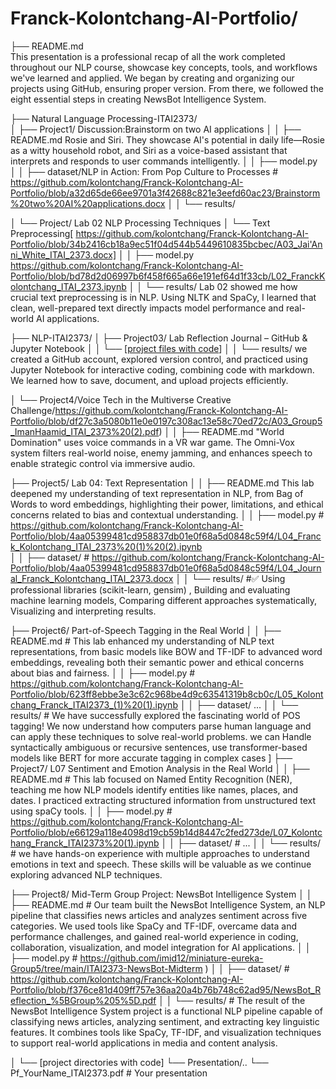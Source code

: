 # Franck-Kolontchang-AI-Portfolio/
├── README.md  
This presentation is a professional recap of all the work completed throughout our NLP course, showcase key concepts, tools, and workflows we've learned and applied. We began by creating and organizing our projects using GitHub, ensuring proper version. From there, we followed the eight essential steps in creating NewsBot Intelligence System. 

├── Natural Language Processing-ITAI2373/      
│   ├── Project1/ Discussion:Brainstorm on two AI applications
│   │   ├── README.md     Rosie and Siri. They showcase AI's potential in daily life—Rosie as a witty household robot, and Siri as a voice-based assistant that interprets and responds to user commands intelligently.
│   │   ├── model.py           
│   │   ├── dataset/NLP in Action: From Pop Culture to Processes # https://github.com/kolontchang/Franck-Kolontchang-AI-Portfolio/blob/a32d65de66ee9701a3f42688c821e3eefd60ac23/Brainstorm%20two%20AI%20applications.docx
│   │   └── results/  

│   └── Project/  Lab 02 NLP Processing Techniques
│       └── Text Preprocessing[ https://github.com/kolontchang/Franck-Kolontchang-AI-Portfolio/blob/34b2416cb18a9ec51f04d544b5449610835bcbec/A03_Jai'Anni_White_ITAI_2373.docx]
│   │   ├── model.py            https://github.com/kolontchang/Franck-Kolontchang-AI-Portfolio/blob/bd78d2d06997b6f458f665a66e191ef64d1f33cb/L02_FranckKolontchang_ITAI_2373.ipynb
│   │   └── results/  Lab 02 showed me how crucial text preprocessing is in NLP. Using NLTK and SpaCy, I learned that clean, well-prepared text directly impacts model performance and real-world AI applications.
                 
├── NLP-ITAI2373/
│   ├── Project03/ Lab Reflection Journal – GitHub & Jupyter Notebook
│   │   └── [[project files with code](https://github.com/kolontchang/Franck-Kolontchang-AI-Portfolio/blob/42df5133677352fa3eae506fab4b14f04cb42b2a/L03a_Franck_Kolontchang_ITAI1378%20(1).docx)]
│   │   └── results/ we created a GitHub account, explored version control, and practiced using Jupyter Notebook for interactive coding, combining code with markdown. We learned how to save, document, and upload projects efficiently.
     
│   └── Project4/Voice Tech in the Multiverse Creative Challenge/https://github.com/kolontchang/Franck-Kolontchang-AI-Portfolio/blob/df27c3a5080b11e0e0197c308ac13e58c70ed72c/A03_Group5_ImanHaamid_ITAI_2373%20(2).pdf)
│   │   ├── README.md  "World Domination" uses voice commands in a VR war game. The Omni-Vox system filters real-world noise, enemy jamming, and enhances speech to enable strategic control via immersive audio.

├── Project5/ Lab 04: Text Representation
│   │   ├── README.md           This lab deepened my understanding of text representation in NLP, from Bag of Words to word embeddings, highlighting their power, limitations, and ethical concerns related to bias and contextual understanding.
│   │   ├── model.py            # https://github.com/kolontchang/Franck-Kolontchang-AI-Portfolio/blob/4aa05399481cd958837db01e0f68a5d0848c59f4/L04_Franck_Kolontchang_ITAI_2373%20(1)%20(2).ipynb      
│   │   ├── dataset/            # https://github.com/kolontchang/Franck-Kolontchang-AI-Portfolio/blob/4aa05399481cd958837db01e0f68a5d0848c59f4/L04_Journal_Franck_Kolontchang_ITAI_2373.docx
│   │   └── results/            #✅ Using professional libraries (scikit-learn, gensim) , Building and evaluating machine learning models, Comparing different approaches systematically, Visualizing and interpreting results.

├── Project6/ Part-of-Speech Tagging in the Real World
│   │   ├── README.md           # This lab enhanced my understanding of NLP text representations, from basic models like BOW and TF-IDF to advanced word embeddings, revealing both their semantic power and ethical concerns about bias and fairness.
│   │   ├── model.py            # https://github.com/kolontchang/Franck-Kolontchang-AI-Portfolio/blob/623ff8ebbe3e3c62c968be4d9c63541319b8cb0c/L05_Kolontchang_Franck_ITAI2373_(1)%20(1).ipynb
│   │   ├── dataset/            ...
│   │   └── results/            # We have successfully explored the fascinating world of POS tagging! We now understand how computers parse human language and can apply these techniques to solve real-world problems. we can Handle syntactically ambiguous or recursive sentences, use transformer-based models like BERT for more accurate tagging in complex cases ]
├── Project7/ L07 Sentiment and Emotion Analysis in the Real World
│   │   ├── README.md           # This lab focused on Named Entity Recognition (NER), teaching me how NLP models identify entities like names, places, and dates. I practiced extracting structured information from unstructured text using spaCy tools.
│   │   ├── model.py            # https://github.com/kolontchang/Franck-Kolontchang-AI-Portfolio/blob/e66129a118e4098d19cb59b14d8447c2fed273de/L07_Kolontchang_Franck_ITAI2373%20(1).ipynb
│   │   ├── dataset/            # ...
│   │   └── results/            # we have hands-on experience with multiple approaches to understand emotions in text and speech. These skills will be valuable as we continue exploring advanced NLP techniques.

├── Project8/ Mid-Term Group Project: NewsBot Intelligence System
│   │   ├── README.md           # Our team built the NewsBot Intelligence System, an NLP pipeline that classifies news articles and analyzes sentiment across five categories. We used tools like SpaCy and TF-IDF, overcame data and performance challenges, and gained real-world experience in coding, collaboration, visualization, and model integration for AI applications.
│   │   ├── model.py            # https://github.com/imid12/miniature-eureka-Group5/tree/main/ITAI2373-NewsBot-Midterm )
│   │   ├── dataset/            # https://github.com/kolontchang/Franck-Kolontchang-AI-Portfolio/blob/f376ce81d409ff757e36aa20a4b76b748c62ad95/NewsBot_Reflection_%5BGroup%205%5D.pdf 
│   │   └── results/            # The result of the NewsBot Intelligence System project is a functional NLP pipeline capable of classifying news articles, analyzing sentiment, and extracting key linguistic features. It combines tools like SpaCy, TF-IDF, and visualization techniques to support real-world applications in media and content analysis.


│   └── [project directories with code]
└── Presentation/..
    └── Pf_YourName_ITAI2373.pdf  # Your presentation
